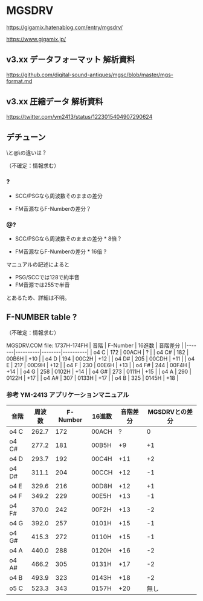 ﻿# MGSDRV

https://gigamix.hatenablog.com/entry/mgsdrv/

https://www.gigamix.jp/

## v3.xx データフォーマット 解析資料

https://github.com/digital-sound-antiques/mgsc/blob/master/mgs-format.md

## v3.xx 圧縮データ 解析資料

https://twitter.com/ym2413/status/1223015404907290624

## デチューン

\と@\の違いは？

（不確定：情報求む）

### \?

- SCC/PSGなら周波数そのままの差分

- FM音源ならF-Numberの差分？

### @\?

- SCC/PSGなら周波数そのままの差分 * 8倍？

- FM音源ならF-Numberの差分 * 16倍 ?

マニュアルの記述によると
- PSG/SCCでは128で約半音
- FM音源では255で半音

とあるため、詳細は不明。


## F-NUMBER table ?

（不確定：情報求む）

MGSDRV.COM
file: 1737H-174FH
| 音階  | F-Number | 16進数 | 音階差分 |
|-------|----------|--------|----------|
| o4 C  | 172      | 00ACH  | ?        |
| o4 C# | 182      | 00B6H  | +10      |
| o4 D  | 194      | 00C2H  | +12      |
| o4 D# | 205      | 00CDH  | +11      |
| o4 E  | 217      | 00D9H  | +12      |
| o4 F  | 230      | 00E6H  | +13      |
| o4 F# | 244      | 00F4H  | +14      |
| o4 G  | 258      | 0102H  | +14      |
| o4 G# | 273      | 0111H  | +15      |
| o4 A  | 290      | 0122H  | +17      |
| o4 A# | 307      | 0133H  | +17      |
| o4 B  | 325      | 0145H  | +18      |

### 参考 YM-2413 アプリケーションマニュアル

| 音階  | 周波数 | F-Number | 16進数 | 音階差分 | MGSDRVとの差分 |
|-------|--------|----------|--------|----------|----------------|
| o4 C  | 262.7  | 172      | 00ACH  | ?        | 0              |
| o4 C# | 277.2  | 181      | 00B5H  | +9       | +1             |
| o4 D  | 293.7  | 192      | 00C4H  | +11      | +2             |
| o4 D# | 311.1  | 204      | 00CCH  | +12      | -1             |
| o4 E  | 329.6  | 216      | 00D8H  | +12      | +1             |
| o4 F  | 349.2  | 229      | 00E5H  | +13      | -1             |
| o4 F# | 370.0  | 242      | 00F2H  | +13      | -2             |
| o4 G  | 392.0  | 257      | 0101H  | +15      | -1             |
| o4 G# | 415.3  | 272      | 0110H  | +15      | -1             |
| o4 A  | 440.0  | 288      | 0120H  | +16      | -2             |
| o4 A# | 466.2  | 305      | 0131H  | +17      | -2             |
| o4 B  | 493.9  | 323      | 0143H  | +18      | -2             |
| o5 C  | 523.3  | 343      | 0157H  | +20      | 無し           |

